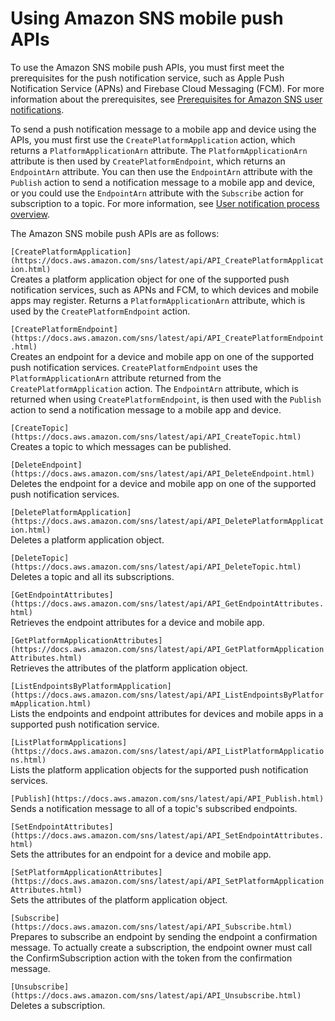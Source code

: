 # Using Amazon SNS mobile push APIs<a name="mobile-push-api"></a>

To use the Amazon SNS mobile push APIs, you must first meet the prerequisites for the push notification service, such as Apple Push Notification Service \(APNs\) and Firebase Cloud Messaging \(FCM\)\. For more information about the prerequisites, see [Prerequisites for Amazon SNS user notifications](sns-prerequisites-for-mobile-push-notifications.md)\. 

 To send a push notification message to a mobile app and device using the APIs, you must first use the `CreatePlatformApplication` action, which returns a `PlatformApplicationArn` attribute\. The `PlatformApplicationArn` attribute is then used by `CreatePlatformEndpoint`, which returns an `EndpointArn` attribute\. You can then use the `EndpointArn` attribute with the `Publish` action to send a notification message to a mobile app and device, or you could use the `EndpointArn` attribute with the `Subscribe` action for subscription to a topic\. For more information, see [User notification process overview](sns-user-notifications-process-overview.md)\.

The Amazon SNS mobile push APIs are as follows: 

`[CreatePlatformApplication](https://docs.aws.amazon.com/sns/latest/api/API_CreatePlatformApplication.html)`  
Creates a platform application object for one of the supported push notification services, such as APNs and FCM, to which devices and mobile apps may register\. Returns a `PlatformApplicationArn` attribute, which is used by the `CreatePlatformEndpoint` action\.

`[CreatePlatformEndpoint](https://docs.aws.amazon.com/sns/latest/api/API_CreatePlatformEndpoint.html)`  
Creates an endpoint for a device and mobile app on one of the supported push notification services\. `CreatePlatformEndpoint` uses the `PlatformApplicationArn` attribute returned from the `CreatePlatformApplication` action\. The `EndpointArn` attribute, which is returned when using `CreatePlatformEndpoint`, is then used with the `Publish` action to send a notification message to a mobile app and device\. 

`[CreateTopic](https://docs.aws.amazon.com/sns/latest/api/API_CreateTopic.html)`  
Creates a topic to which messages can be published\. 

`[DeleteEndpoint](https://docs.aws.amazon.com/sns/latest/api/API_DeleteEndpoint.html)`  
Deletes the endpoint for a device and mobile app on one of the supported push notification services\.

`[DeletePlatformApplication](https://docs.aws.amazon.com/sns/latest/api/API_DeletePlatformApplication.html)`  
Deletes a platform application object\.

`[DeleteTopic](https://docs.aws.amazon.com/sns/latest/api/API_DeleteTopic.html)`  
Deletes a topic and all its subscriptions\.

`[GetEndpointAttributes](https://docs.aws.amazon.com/sns/latest/api/API_GetEndpointAttributes.html)`  
Retrieves the endpoint attributes for a device and mobile app\.

`[GetPlatformApplicationAttributes](https://docs.aws.amazon.com/sns/latest/api/API_GetPlatformApplicationAttributes.html)`  
Retrieves the attributes of the platform application object\.

`[ListEndpointsByPlatformApplication](https://docs.aws.amazon.com/sns/latest/api/API_ListEndpointsByPlatformApplication.html)`  
Lists the endpoints and endpoint attributes for devices and mobile apps in a supported push notification service\.

`[ListPlatformApplications](https://docs.aws.amazon.com/sns/latest/api/API_ListPlatformApplications.html)`  
Lists the platform application objects for the supported push notification services\.

`[Publish](https://docs.aws.amazon.com/sns/latest/api/API_Publish.html)`  
Sends a notification message to all of a topic's subscribed endpoints\.

`[SetEndpointAttributes](https://docs.aws.amazon.com/sns/latest/api/API_SetEndpointAttributes.html)`  
Sets the attributes for an endpoint for a device and mobile app\.

`[SetPlatformApplicationAttributes](https://docs.aws.amazon.com/sns/latest/api/API_SetPlatformApplicationAttributes.html)`  
Sets the attributes of the platform application object\.

`[Subscribe](https://docs.aws.amazon.com/sns/latest/api/API_Subscribe.html)`  
Prepares to subscribe an endpoint by sending the endpoint a confirmation message\. To actually create a subscription, the endpoint owner must call the ConfirmSubscription action with the token from the confirmation message\. 

`[Unsubscribe](https://docs.aws.amazon.com/sns/latest/api/API_Unsubscribe.html)`  
Deletes a subscription\.